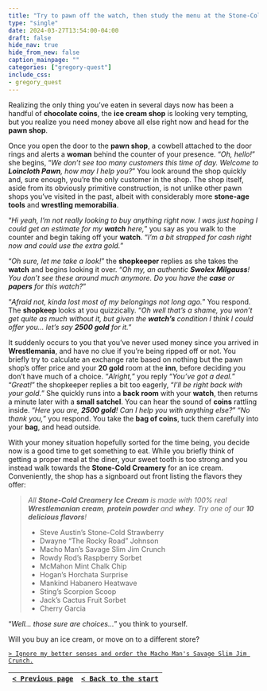 ```yaml
---
title: "Try to pawn off the watch, then study the menu at the Stone-Cold Creamery in exhastive detail."
type: "single"
date: 2024-03-27T13:54:00-04:00
draft: false
hide_nav: true
hide_from_new: false
caption_mainpage: ""
categories: ["gregory-quest"]
include_css:
- gregory_quest
---
```


Realizing the only thing you’ve eaten in several days now has been a handful of **chocolate coins**, the **ice cream shop** is looking very tempting, but you realize you need money above all else right now and head for the **pawn shop**.

Once you open the door to the **pawn shop**, a cowbell attached to the door rings and alerts a **woman** behind the counter of your presence. “*Oh, hello!*” she begins, “*We don’t see too many customers this time of day. Welcome to **Loincloth Pawn**, how may I help you?*” You look around the shop quickly and, sure enough, you’re the only customer in the shop. The shop itself, aside from its obviously primitive construction, is not unlike other pawn shops you’ve visited in the past, albeit with considerably more **stone-age tools** and **wrestling memorabilia**.

“*Hi yeah, I’m not really looking to buy anything right now. I was just hoping I could get an estimate for my **watch** here,*” you say as you walk to the counter and begin taking off your **watch**. “*I’m a bit strapped for cash right now and could use the extra gold.*”

“*Oh sure, let me take a look!*” the **shopkeeper** replies as she takes the **watch** and begins looking it over. “*Oh my, an authentic **Swolex Milgauss**! You don’t see these around much anymore. Do you have the **case** or **papers** for this watch?*”

“*Afraid not, kinda lost most of my belongings not long ago.*” You respond. The **shopkeep** looks at you quizzically. “*Oh well that’s a shame, you won’t get quite as much without it, but given the **watch’s** condition I think I could offer you… let’s say **2500 gold** for it.*”

It suddenly occurs to you that you’ve never used money since you arrived in **Wrestlemania**, and have no clue if you’re being ripped off or not. You briefly try to calculate an exchange rate based on nothing but the pawn shop’s offer price and your **20 gold** room at the **inn**, before deciding you don’t have much of a choice. “*Alright,*” you reply “*You’ve got a deal.*”
“*Great!*” the shopkeeper replies a bit too eagerly, “*I’ll be right back with your gold.*” She quickly runs into a **back room** with your **watch**, then returns a minute later with a **small satchel**. You can hear the sound of **coins** rattling inside. “*Here you are, **2500 gold**! Can I help you with anything else?*” “*No thank you,*” you respond. You take the **bag of coins**, tuck them carefully into your **bag**, and head outside.

With your money situation hopefully sorted for the time being, you decide now is a good time to get something to eat. While you briefly think of getting a proper meal at the diner, your sweet tooth is too strong and you instead walk towards the **Stone-Cold Creamery** for an ice cream. Conveniently, the shop has a signboard out front listing the flavors they offer:

> *All **Stone-Cold Creamery Ice Cream** is made with 100% real **Wrestlemanian cream**, **protein powder** and **whey**. Try one of our **10 delicious flavors**!*
> - Steve Austin’s Stone-Cold Strawberry
> - Dwayne “The Rocky Road” Johnson
> - Macho Man’s Savage Slim Jim Crunch
> - Rowdy Rod’s Raspberry Sorbet
> - McMahon Mint Chalk Chip
> - Hogan’s Horchata Surprise
> - Mankind Habanero Heatwave
> - Sting’s Scorpion Scoop
> - Jack’s Cactus Fruit Sorbet
> - Cherry Garcia

“*Well… those sure are choices…*” you think to yourself.

Will you buy an ice cream, or move on to a different store? 

[``> Ignore my better senses and order the Macho Man's Savage Slim Jim Crunch.``](../81)

|[``< Previous page``](../79)|[``< Back to the start``](../)|
|---|---|